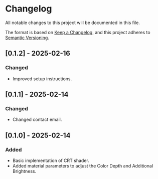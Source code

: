 # Changelog

All notable changes to this project will be documented in this file.

The format is based on [Keep a Changelog](https://keepachangelog.com/en/1.1.0/),
and this project adheres to [Semantic Versioning](https://semver.org/spec/v2.0.0.html).

## [0.1.2] - 2025-02-16

### Changed

- Improved setup instructions.

## [0.1.1] - 2025-02-14

### Changed

- Changed contact email.

## [0.1.0] - 2025-02-14

### Added

- Basic implementation of CRT shader.
- Added material parameters to adjust the Color Depth and Additional Brightness.